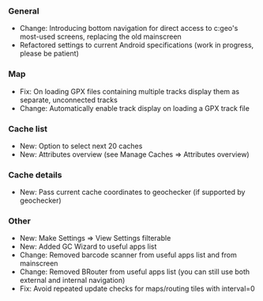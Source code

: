 ### General
- Change: Introducing bottom navigation for direct access to c:geo's most-used screens, replacing the old mainscreen
- Refactored settings to current Android specifications (work in progress, please be patient)

### Map
- Fix: On loading GPX files containing multiple tracks display them as separate, unconnected tracks
- Change: Automatically enable track display on loading a GPX track file

### Cache list
- New: Option to select next 20 caches
- New: Attributes overview (see Manage Caches => Attributes overview)

### Cache details
- New: Pass current cache coordinates to geochecker (if supported by geochecker)

### Other
- New: Make Settings => View Settings filterable
- New: Added GC Wizard to useful apps list
- Change: Removed barcode scanner from useful apps list and from mainscreen
- Change: Removed BRouter from useful apps list (you can still use both external and internal navigation)
- Fix: Avoid repeated update checks for maps/routing tiles with interval=0
